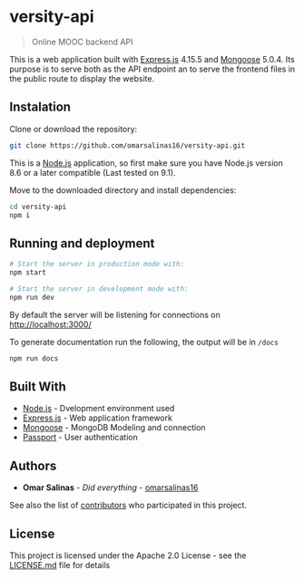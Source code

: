 # versity-api

> Online MOOC backend API

This is a web application built with [Express.js](http://expressjs.com/) 4.15.5 and [Mongoose](http://mongoosejs.com/) 5.0.4. Its purpose is to serve both as the API endpoint an to serve the frontend files in the public route to display the website.

## Instalation

Clone or download the repository:

``` bash
git clone https://github.com/omarsalinas16/versity-api.git
```

This is a [Node.js](http://nodejs.org) application, so first make sure you have Node.js version 8.6 or a later compatible (Last tested on 9.1).

Move to the downloaded directory and install dependencies:

``` bash
cd versity-api
npm i
```

## Running and deployment

``` bash
# Start the server in production mode with:
npm start

# Start the server in development mode with:
npm run dev
```

By default the server will be listening for connections on [http://localhost:3000/](http://localhost:3000/)

To generate documentation run the following, the output will be in `/docs`

``` bash
npm run docs
```

## Built With

* [Node.js](http://nodejs.org) - Dvelopment environment used
* [Express.js](http://expressjs.com/) - Web application framework
* [Mongoose](http://mongoosejs.com/) - MongoDB Modeling and connection
* [Passport](http://www.passportjs.org/) - User authentication

## Authors

* **Omar Salinas** - *Did everything* - [omarsalinas16](https://github.com/omarsalinas)

See also the list of [contributors](https://github.com/omarsalinas16/versity-api/contributors) who participated in this project.

## License

This project is licensed under the Apache 2.0 License - see the [LICENSE.md](LICENSE.md) file for details
